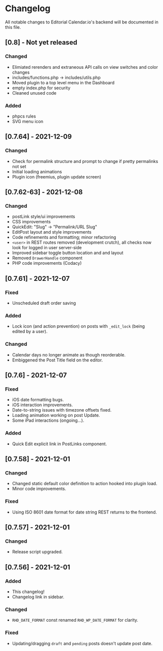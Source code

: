 # Changelog

All notable changes to Editorial Calendar.io's backend will be documented in this file.

## [0.8] - Not yet released

### Changed

- Elimiated rerenders and extraneous API calls on view switches and color changes
- includes/functions.php -> includes/utils.php
- Moved plugin to a top level menu in the Dashboard
- empty index.php for security
- Cleaned unused code

### Added

- phpcs rules
- SVG menu icon

## [0.7.64] - 2021-12-09

### Changed

- Check for permalink structure and prompt to change if pretty permalinks not set
- Initial loading animations
- Plugin icon (freemius, plugin update screen)

## [0.7.62-63] - 2021-12-08

### Changed

- postLink style/ui improvements
- CSS improvements
- QuickEdit: "Slug" -> "Permalink/URL Slug"
- EditPost layout and style improvements
- Code refinements and formatting; minor refactoring
- `<user>` in REST routes removed (development crutch), all checks now look for logged in user server-side
- Improved sidebar toggle button location and and layout
- Removed `DrawerHandle` component
- PHP code improvements (Codacy)

## [0.7.61] - 2021-12-07

### Fixed

- Unscheduled draft order saving

### Added

- Lock icon (and action prevention) on posts with `_edit_lock` (being edited by a user).

### Changed

- Calendar days no longer animate as though reorderable.
- Embiggened the Post Title field on the editor.

## [0.7.6] - 2021-12-07

### Fixed

- iOS date formatting bugs.
- iOS interaction improvements.
- Date-to-string issues with timezone offsets fixed.
- Loading animation working on post Update.
- Some iPad interactions (ongoing...).

### Added

- Quick Edit explicit link in PostLinks component.

## [0.7.58] - 2021-12-01

### Changed

- Changed static default color definition to action hooked into plugin load.
- Minor code improvements.

### Fixed

- Using ISO 8601 date format for date string REST returns to the frontend.

## [0.7.57] - 2021-12-01

### Changed

- Release script upgraded.

## [0.7.56] - 2021-12-01

### Added

- This changelog!
- Changelog link in sidebar.

### Changed

- `RHD_DATE_FORMAT` const renamed `RHD_WP_DATE_FORMAT` for clarity.

### Fixed

- Updating/dragging `draft` and `pending` posts doesn't update post date.
